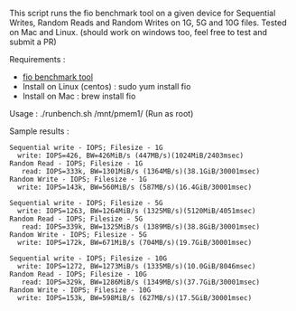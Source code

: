 This script runs the fio benchmark tool on a given device for Sequential Writes, Random Reads and Random Writes on 1G, 5G and 10G files. Tested on Mac and Linux. (should work on windows too, feel free to test and submit a PR)

Requirements :
  - [fio benchmark tool](https://fio.readthedocs.io/en/latest/fio_doc.html)
  - Install on Linux (centos) : sudo yum install fio
  - Install on Mac : brew install fio
  
Usage :
 ./runbench.sh /mnt/pmem1/
(Run as root)

Sample results :

```Running benchmark for /mnt/pmem1
Sequential write - IOPS; Filesize - 1G
  write: IOPS=426, BW=426MiB/s (447MB/s)(1024MiB/2403msec)
Random Read - IOPS; Filesize - 1G
   read: IOPS=333k, BW=1301MiB/s (1364MB/s)(38.1GiB/30001msec)
Random Write - IOPS; Filesize - 1G
  write: IOPS=143k, BW=560MiB/s (587MB/s)(16.4GiB/30001msec)

Sequential write - IOPS; Filesize - 5G
  write: IOPS=1263, BW=1264MiB/s (1325MB/s)(5120MiB/4051msec)
Random Read - IOPS; Filesize - 5G
   read: IOPS=339k, BW=1325MiB/s (1389MB/s)(38.8GiB/30001msec)
Random Write - IOPS; Filesize - 5G
  write: IOPS=172k, BW=671MiB/s (704MB/s)(19.7GiB/30001msec)

Sequential write - IOPS; Filesize - 10G
  write: IOPS=1272, BW=1273MiB/s (1335MB/s)(10.0GiB/8046msec)
Random Read - IOPS; Filesize - 10G
   read: IOPS=329k, BW=1286MiB/s (1349MB/s)(37.7GiB/30001msec)
Random Write - IOPS; Filesize - 10G
  write: IOPS=153k, BW=598MiB/s (627MB/s)(17.5GiB/30001msec)
```
